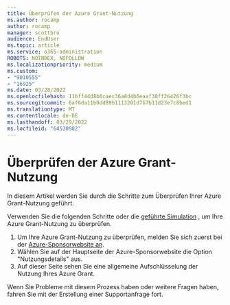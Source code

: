 ```yaml
---
title: Überprüfen der Azure Grant-Nutzung
ms.author: rocamp
author: rocamp
manager: scottbro
audience: EndUser
ms.topic: article
ms.service: o365-administration
ROBOTS: NOINDEX, NOFOLLOW
ms.localizationpriority: medium
ms.custom:
- "9010555"
- "16925"
ms.date: 03/28/2022
ms.openlocfilehash: 11bff44d8b0caec36a8d4b6eaaf38ff26426f3bc
ms.sourcegitcommit: 6af6da11b9dd89b1113201d7b7b11d23e7c8bed1
ms.translationtype: MT
ms.contentlocale: de-DE
ms.lasthandoff: 03/29/2022
ms.locfileid: "64530982"
---
```

# <a name="check-azure-grant-usage"></a>Überprüfen der Azure Grant-Nutzung

In diesem Artikel werden Sie durch die Schritte zum Überprüfen Ihrer Azure Grant-Nutzung geführt.

Verwenden Sie die folgenden Schritte oder die [geführte Simulation](https://octe.azurewebsites.net/Microsoft/viewer/198/index.html#/3/4) , um Ihre Azure Grant-Nutzung zu überprüfen.

1. Um Ihre Azure Grant-Nutzung zu überprüfen, melden Sie sich zuerst bei der [Azure-Sponsorwebsite an](https://microsoftazuresponsorships.com).
2. Wählen Sie auf der Hauptseite der Azure-Sponsorwebsite die Option "Nutzungsdetails" aus.
3. Auf dieser Seite sehen Sie eine allgemeine Aufschlüsselung der Nutzung Ihres Azure Grant.

Wenn Sie Probleme mit diesem Prozess haben oder weitere Fragen haben, fahren Sie mit der Erstellung einer Supportanfrage fort.
